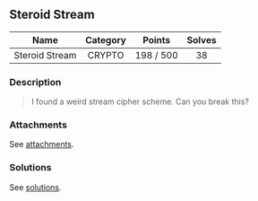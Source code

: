 ## Steroid Stream

|  Name  |  Category  |  Points  |  Solves  |
| :----: | :----: | :----: | :----: |
|  Steroid Stream  |  CRYPTO  |  198 / 500  |  38  |

### Description
> I found a weird stream cipher scheme. Can you break this?

### Attachments
See [attachments](https://github.com/roadicing/ctf-writeups/tree/main/2021/pbctf/steroid-stream/attachments).

### Solutions
See [solutions](https://github.com/roadicing/ctf-writeups/tree/main/2021/pbctf/steroid-stream/solutions).
